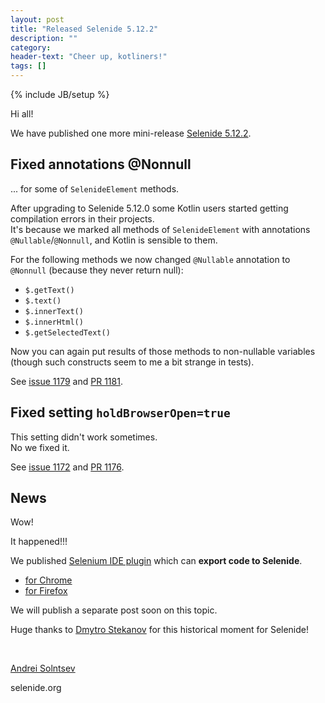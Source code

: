 ```yaml
---
layout: post
title: "Released Selenide 5.12.2"
description: ""
category:
header-text: "Cheer up, kotliners!"
tags: []
---
```

{% include JB/setup %}

Hi all!

We have published one more mini-release [Selenide 5.12.2](https://github.com/selenide/selenide/milestone/99?closed=1).
  

## Fixed annotations @Nonnull
 
 ... for some of `SelenideElement` methods.

After upgrading to Selenide 5.12.0 some Kotlin users started getting compilation errors in their projects.   
It's because we marked all methods of `SelenideElement` with annotations `@Nullable`/`@Nonnull`, and Kotlin is sensible to them.  

For the following methods we now changed `@Nullable` annotation to `@Nonnull` (because they never return null):
* `$.getText()`
* `$.text()`
* `$.innerText()`
* `$.innerHtml()`
* `$.getSelectedText()`

Now you can again put results of those methods to non-nullable variables (though such constructs seem to me a bit strange in tests).    

See [issue 1179](https://github.com/selenide/selenide/issues/1179) and [PR 1181](https://github.com/selenide/selenide/pull/1181).

## Fixed setting `holdBrowserOpen=true` 

This setting didn't work sometimes.  
No we fixed it.  

See [issue 1172](https://github.com/selenide/selenide/issues/1172) and [PR 1176](https://github.com/selenide/selenide/pull/1176).


## News

Wow!

It happened!!!

We published [Selenium IDE plugin](https://github.com/selenide/selenide-for-selenium-ide) which can **export code to Selenide**. 
* [for Chrome](https://chrome.google.com/webstore/detail/selenide-for-selenium-ide/nlkfobhoffngaakgdbkdnmmjcchibcba)
* [for Firefox](https://addons.mozilla.org/ru/firefox/addon/selenide-for-selenium-ide/)

We will publish a separate post soon on this topic.    

Huge thanks to [Dmytro Stekanov](https://github.com/dstekanov) for this historical moment for Selenide! 

<br>

[Andrei Solntsev](http://asolntsev.github.io/)

selenide.org
